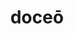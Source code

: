 ---
title: doceō
nmtitle: doceo
meaning: to teach
ch: 6
pos: verb
secondppstem: doc
infend: ēre
infhyph: -ēre
nminfend: ēre
nminfhyph: -ēre
conjugation: second
derivative: docile, doctrine
---